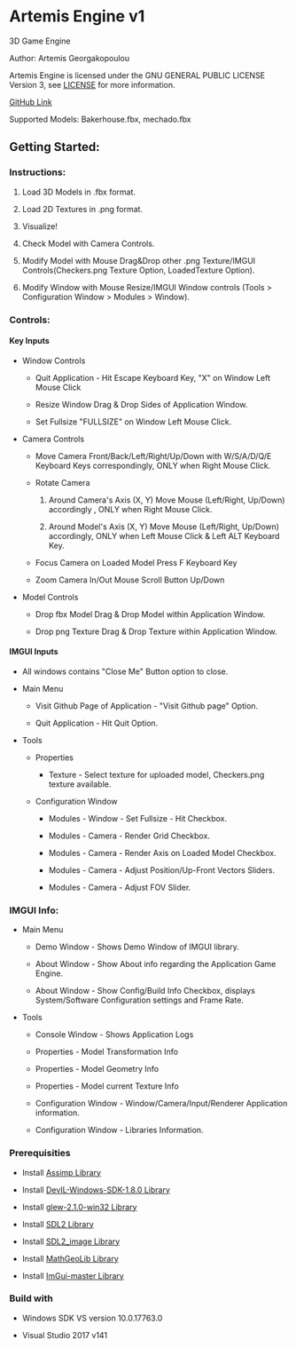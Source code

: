 # Artemis Engine v1

3D Game Engine

Author: Artemis Georgakopoulou

Artemis Engine is licensed under the GNU GENERAL PUBLIC LICENSE Version 3, see [LICENSE](https://github.com/Misarte/Engine-Master/blob/IMGUI/LICENSE) for more information.

[GitHub Link](https://github.com/Misarte/Engine-Master.git)

Supported Models: Bakerhouse.fbx, mechado.fbx

## Getting Started:

### Instructions:

1. Load 3D Models in .fbx format.

2. Load 2D Textures in .png format.

3. Visualize!

4. Check Model with Camera Controls.

5. Modify Model with Mouse Drag&Drop other .png Texture/IMGUI Controls(Checkers.png Texture Option, LoadedTexture Option).

6. Modify Window with Mouse Resize/IMGUI Window controls (Tools > Configuration Window > Modules > Window).

### Controls:

#### Key Inputs

  - Window Controls

    - Quit Application - Hit Escape Keyboard Key, "X" on Window Left Mouse Click

    - Resize Window Drag & Drop Sides of Application Window.
    - Set Fullsize "FULLSIZE" on Window Left Mouse Click.

- Camera Controls 
    - Move Camera Front/Back/Left/Right/Up/Down with W/S/A/D/Q/E Keyboard Keys correspondingly, ONLY when Right Mouse Click.

    - Rotate Camera 
      1. Around Camera's Axis (X, Y) Move Mouse (Left/Right, Up/Down) accordingly , ONLY when Right Mouse Click.

      2. Around Model's Axis (X, Y) Move Mouse (Left/Right, Up/Down) accordingly, ONLY when Left Mouse Click & Left ALT Keyboard Key.
 
   - Focus Camera on Loaded Model Press F Keyboard Key 

   - Zoom Camera In/Out Mouse Scroll Button Up/Down

- Model Controls
   - Drop fbx Model Drag & Drop Model within Application Window.

   - Drop png Texture Drag & Drop Texture within Application Window.

#### IMGUI Inputs
- All windows contains "Close Me" Button option to close.
 
- Main Menu

   - Visit Github Page of Application - "Visit Github page" Option.

   - Quit Application - Hit Quit Option.

- Tools

   - Properties 

     - Texture - Select texture for uploaded model, Checkers.png texture available.

   - Configuration Window

     - Modules - Window - Set Fullsize - Hit Checkbox.

     - Modules - Camera - Render Grid Checkbox. 

     - Modules - Camera - Render Axis on Loaded Model Checkbox.

     - Modules - Camera - Adjust Position/Up-Front Vectors Sliders.

     - Modules - Camera - Adjust FOV Slider.

### IMGUI Info:

- Main Menu

   - Demo Window - Shows Demo Window of IMGUI library.

   - About Window - Show About info regarding the Application Game Engine.

   - About Window - Show Config/Build Info Checkbox, displays System/Software Configuration settings and Frame Rate.

- Tools

   - Console Window - Shows Application Logs

   - Properties - Model Transformation Info

   - Properties - Model Geometry Info

   - Properties - Model current Texture Info
   
   - Configuration Window - Window/Camera/Input/Renderer Application information.

   - Configuration Window - Libraries Information.


### Prerequisities

- Install [Assimp Library](https://github.com/assimp/assimp/releases/tag/v3.3.1/)

- Install [DevIL-Windows-SDK-1.8.0 Library](http://openil.sourceforge.net/download.php)

- Install [glew-2.1.0-win32 Library](http://glew.sourceforge.net/)

- Install [SDL2 Library](https://www.libsdl.org/download-2.0.php)

- Install [SDL2_image Library](https://www.libsdl.org/projects/SDL_image/)

- Install [MathGeoLib Library](https://github.com/juj/MathGeoLib)

- Install [ImGui-master Library](https://github.com/ocornut/imgui)

### Build with

- Windows SDK VS version 10.0.17763.0

- Visual Studio 2017 v141
